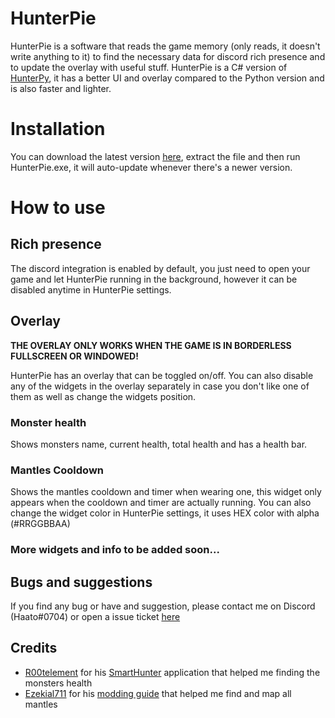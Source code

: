 # HunterPie
HunterPie is a software that reads the game memory (only reads, it doesn't write anything to it) to find the necessary data for discord rich presence and to update the overlay with useful stuff.
HunterPie is a C# version of [HunterPy](https://github.com/Haato3o/HunterPy/), it has a better UI and overlay compared to the Python version and is also faster and lighter.

# Installation
You can download the latest version [here](https://github.com/Haato3o/HunterPie/releases/latest), extract the file and then run HunterPie.exe, it will auto-update whenever there's a newer version.

# How to use
## Rich presence
The discord integration is enabled by default, you just need to open your game and let HunterPie running in the background, however it can be disabled anytime in HunterPie settings.

## Overlay
**THE OVERLAY ONLY WORKS WHEN THE GAME IS IN BORDERLESS FULLSCREEN OR WINDOWED!**

HunterPie has an overlay that can be toggled on/off. You can also disable any of the widgets in the overlay separately in case you don't like one of them as well as change the widgets position.

### Monster health
Shows monsters name, current health, total health and has a health bar.

### Mantles Cooldown
Shows the mantles cooldown and timer when wearing one, this widget only appears when the cooldown and timer are actually running. You can also change the widget color in HunterPie settings, it uses HEX color with alpha (#RRGGBBAA)

### More widgets and info to be added soon...

## Bugs and suggestions
If you find any bug or have and suggestion, please contact me on Discord (Haato#0704) or open a issue ticket [here](https://github.com/Haato3o/HunterPie/issues)

## Credits
+ [R00telement](https://github.com/r00telement) for his [SmartHunter](https://github.com/r00telement/SmartHunter) application that helped me finding the monsters health
+ [Ezekial711](https://github.com/Ezekial711) for his [modding guide](https://github.com/Ezekial711/MonsterHunterWorldModding) that helped me find and map all mantles